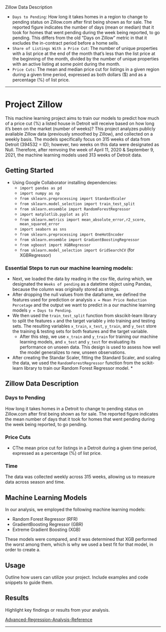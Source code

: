 Zillow Data Description
- `Days to Pending`: How long it takes homes in a region to change to pending status on Zillow.com after first being shown as for sale. The reported figure indicates the number of days (mean or median) that it took for homes that went pending during the week being reported, to go pending. This differs from the old “Days on Zillow” metric in that it excludes the in-contract period before a home sells.
- `Share of Listings With a Price Cut`: The number of unique properties with a list price at the end of the month that’s less than the list price at the beginning of the month, divided by the number of unique properties with an active listing at some point during the month.
- `Price Cuts`: The mean and median price cut for listings in a given region during a given time period, expressed as both dollars ($) and as a percentage (%) of list price.

---

# Project Zillow

This machine learning project aims to train our models to predict how much of a price cut (%) a listed house in Detroit will receive based on how long it’s been on the market (number of weeks)? This project analyzes publicly avaliable Zillow data (previously smoothed by Zillow), and collected on a weekly basis. The models specifically focus on 315 weeks of data from Detroit (394532 = ID); however, two weeks on this data were designated as Null. Therefore, after remvoing the week of April 11, 2020 & September 9, 2021, the machine learning models used 313 weeks of Detroit data. 

## Getting Started

- Using Google Collaborator installing dependencies:
    - `import pandas as pd`
    - `import numpy as np`
    - `from sklearn.preprocessing import StandardScaler`
    - `from sklearn.model_selection import train_test_split`
    - `from sklearn.ensemble import RandomForestRegressor`
    - `import matplotlib.pyplot as plt`
    - `from sklearn.metrics import mean_absolute_error,r2_score, mean_squared_error`
    - `import seaborn as sns`
    - `from sklearn.preprocessing import OneHotEncoder`
    - `from sklearn.ensemble import GradientBoostingRegressor`
    - `from xgboost import XGBRegressor`
    - `from sklearn.model_selection import GridSearchCV` (for XGBRegressor)

### Essential Steps to run our machine learning models: 
* Next, we loaded the data by reading in the csv file, during which, we designated the `Weeks of pending` as a datetime object using Pandas, because the column was originally stored as strings. 
* After dropping the null values from the dataframe, we defined the features used for prediction or analysis  `x = Mean Price Reduction Percetage` and the output we want to predict in a our machine learning models `y = Days to Pending`.
* We then used the `train_test_split` function from skscikit-learn library to split the features `x` and the target variable `y` into training and testing sets. The resulting variables `x_train`, `x_test`, `y_train`, and `y_test` store the training & testing sets for both features and the target variable. 
    * After this step, we use `x_train` and `y_train` for training our machine learning models, and `x_test` and `y_test` for evaluating its performance on unseen data. This design is used to assess how well the model generalizes to new, unseen observations.
* After creating the Standar Scaler, fitting the Standard Scaler, and scaling the data, we used the `RandomForestRegressor` function from the scikit-learn library to train our Random Forest Regressor model.
    * 


## Zillow Data Description

### Days to Pending
How long it takes homes in a Detroit to change to pending status on Zillow.com after first being shown as for sale. The reported figure indicates the mean number of days that it took for homes that went pending during the week being reported, to go pending.

### Price Cuts
- CThe mean price cut for listings in a Detroit during a given time period, expressed as a percentage (%) of list price.

### Time
The data was collected weekly across 315 weeks, allowing us to measure data across season and time. 


## Machine Learning Models

In our analysis, we employed the following machine learning models:

- Random Forest Regressor (RFR)
- GradientBoosting Regressor (GBR)
- Extreme Gradient Boosting (XGB)

These models were compared, and it was determined that XGB performed the worst among them, which is why we used a best fit for that model, in order to create a.

## Usage

Outline how users can utilize your project. Include examples and code snippets to guide them.

## Results

Highlight key findings or results from your analysis.

[Advanced-Regression-Analysis-Reference]

[Advanced-Regression-Analysis-Reference]: https://github.com/tatha04/Housing-Prices-Advanced-Regression-Techniques/blob/main/Housing.ipynb

---
